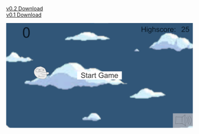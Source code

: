 [v0.2 Download](https://github.com/Pierric0/Flappy_Bird/releases/tag/v0.2)  
[v0.1 Download](https://github.com/Pierric0/Flappy_Bird/releases/tag/v0.1)  

![Picture of start screen](/Assets/Advertisement/Start_Bildschirm.png)
